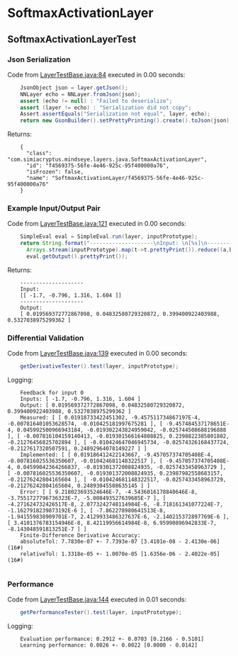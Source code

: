 # SoftmaxActivationLayer
## SoftmaxActivationLayerTest
### Json Serialization
Code from [LayerTestBase.java:84](../../../../../../../../MindsEye/src/test/java/com/simiacryptus/mindseye/layers/LayerTestBase.java#L84) executed in 0.00 seconds: 
```java
    JsonObject json = layer.getJson();
    NNLayer echo = NNLayer.fromJson(json);
    assert (echo != null) : "Failed to deserialize";
    assert (layer != echo) : "Serialization did not copy";
    Assert.assertEquals("Serialization not equal", layer, echo);
    return new GsonBuilder().setPrettyPrinting().create().toJson(json);
```

Returns: 

```
    {
      "class": "com.simiacryptus.mindseye.layers.java.SoftmaxActivationLayer",
      "id": "f4569375-56fe-4e46-925c-95f400000a76",
      "isFrozen": false,
      "name": "SoftmaxActivationLayer/f4569375-56fe-4e46-925c-95f400000a76"
    }
```



### Example Input/Output Pair
Code from [LayerTestBase.java:121](../../../../../../../../MindsEye/src/test/java/com/simiacryptus/mindseye/layers/LayerTestBase.java#L121) executed in 0.00 seconds: 
```java
    SimpleEval eval = SimpleEval.run(layer, inputPrototype);
    return String.format("--------------------\nInput: \n[%s]\n--------------------\nOutput: \n%s",
      Arrays.stream(inputPrototype).map(t->t.prettyPrint()).reduce((a,b)->a+",\n"+b).get(),
      eval.getOutput().prettyPrint());
```

Returns: 

```
    --------------------
    Input: 
    [[ -1.7, -0.796, 1.316, 1.604 ]]
    --------------------
    Output: 
    [ 0.019569372772867098, 0.04832580729320872, 0.399400922403988, 0.5327038975299362 ]
```



### Differential Validation
Code from [LayerTestBase.java:139](../../../../../../../../MindsEye/src/test/java/com/simiacryptus/mindseye/layers/LayerTestBase.java#L139) executed in 0.00 seconds: 
```java
    getDerivativeTester().test(layer, inputPrototype);
```
Logging: 
```
    Feedback for input 0
    Inputs: [ -1.7, -0.796, 1.316, 1.604 ]
    Output: [ 0.019569372772867098, 0.04832580729320872, 0.399400922403988, 0.5327038975299362 ]
    Measured: [ [ 0.01918733422451302, -9.457511734867197E-4, -0.007816401053628574, -0.010425181997675281 ], [ -9.457484537178651E-4, 0.045992500966943184, -0.019302243824959042, -0.025744508688196888 ], [ -0.007816104159140413, -0.019301566164808825, 0.2398822385801802, -0.21276456825702894 ], [ -0.010424647046945734, -0.02574326168437724, -0.2127617320507591, 0.24892964078149227 ] ]
    Implemented: [ [ 0.019186412422143667, -9.457057374705408E-4, -0.007816025536350607, -0.010424681148322517 ], [ -9.457057374705408E-4, 0.04599042364266837, -0.019301372008824935, -0.0257433458963729 ], [ -0.007816025536350607, -0.019301372008824935, 0.23987982558683157, -0.21276242804165604 ], [ -0.010424681148322517, -0.0257433458963729, -0.21276242804165604, 0.24893045508635145 ] ]
    Error: [ [ 9.218023693524646E-7, -4.5436016178840646E-8, -3.7551727796736323E-7, -5.008493527639685E-7 ], [ -4.271624732426517E-8, 2.0773242748114984E-6, -8.718161341077224E-7, -1.1627918239873192E-6 ], [ -7.862278980641513E-8, -1.941559838909701E-7, 2.4129933486327637E-6, -2.140215372897769E-6 ], [ 3.4101376783154946E-8, 8.42119956614984E-8, 6.95990896942833E-7, -8.143048591813251E-7 ] ]
    Finite-Difference Derivative Accuracy:
    absoluteTol: 7.7830e-07 +- 7.7393e-07 [3.4101e-08 - 2.4130e-06] (16#)
    relativeTol: 1.3318e-05 +- 1.0070e-05 [1.6356e-06 - 2.4022e-05] (16#)
    
```

### Performance
Code from [LayerTestBase.java:144](../../../../../../../../MindsEye/src/test/java/com/simiacryptus/mindseye/layers/LayerTestBase.java#L144) executed in 0.01 seconds: 
```java
    getPerformanceTester().test(layer, inputPrototype);
```
Logging: 
```
    Evaluation performance: 0.2912 +- 0.0703 [0.2166 - 0.5101]
    Learning performance: 0.0026 +- 0.0022 [0.0000 - 0.0142]
    
```

